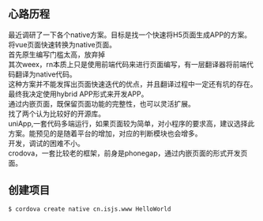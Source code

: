 ## 心路历程
  最近调研了一下各个native方案。目标是找一个快速将H5页面生成APP的方案。     
将vue页面快速转换为native页面。      
首先原生编写门槛太高，放弃掉         
其次weex，rn本质上只是使用前端代码来进行页面编写，有一层翻译器将前端代码翻译为native代码。      
这种方案并不能发挥出页面快速迭代的优点，并且翻译过程中一定还有坑的存在。      
最终我决定使用hybrid APP形式来开发APP。      
通过内嵌页面，既保留页面功能的完整性，也可以灵活扩展。      
找了两个认为比较好的开源库。      
uniApp,一套代码多端运行，如果页面较为简单，对小程序的要求高，建议选择此方案。能预见的是随着平台的增加，对应的判断模块也会增多。      
开发，调试的困难不小。      
crodova，一套比较老的框架，前身是phonegap，通过内嵌页面的形式开发页面。      

## 创建项目
```
$ cordova create native cn.isjs.www HelloWorld
```

